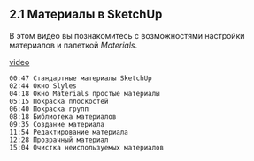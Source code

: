 ## 2.1 Материалы в SketchUp

В этом видео вы познакомитесь с возможностями настройки материалов и палеткой _Materials_.

[video](https://player.softculture.cc/embed/online/SKC/SKC_85.27.04_L2-1_Materials)

``` chapters
00:47 Стандартные материалы SketchUp 
02:44 Окно Slyles
04:18 Окно Materials простые материалы
05:15 Покраска плоскостей
06:40 Покраска групп
08:18 Библиотека материалов
09:35 Создание материала 
11:54 Редактирование материала
12:28 Прозрачный материал
15:04 Очистка неиспользуемых материалов 
```